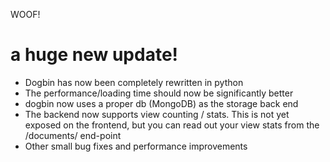 WOOF!

# a huge new update!

* Dogbin has now been completely rewritten in python
* The performance/loading time should now be significantly better 
* dogbin now uses a proper db (MongoDB) as the storage back end
* The backend now supports view counting / stats. This is not yet exposed on the frontend, but you can read out your view stats from the /documents/<slug> end-point
* Other small bug fixes and performance improvements